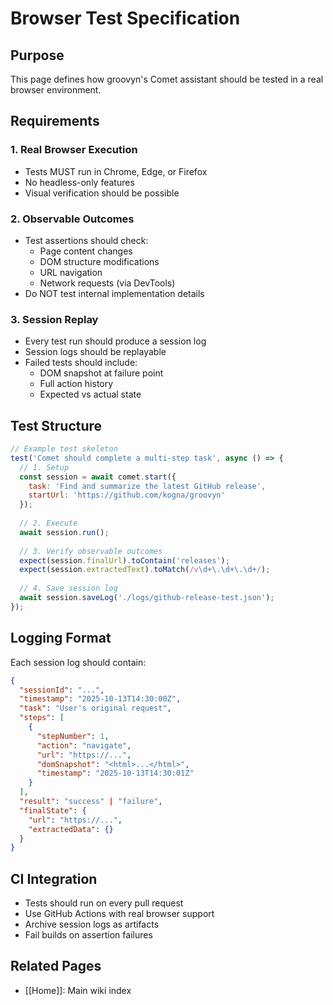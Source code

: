 # Browser Test Specification

## Purpose
This page defines how groovyn's Comet assistant should be tested in a real browser environment.

## Requirements

### 1. Real Browser Execution
- Tests MUST run in Chrome, Edge, or Firefox
- No headless-only features
- Visual verification should be possible

### 2. Observable Outcomes
- Test assertions should check:
  - Page content changes
  - DOM structure modifications
  - URL navigation
  - Network requests (via DevTools)
- Do NOT test internal implementation details

### 3. Session Replay
- Every test run should produce a session log
- Session logs should be replayable
- Failed tests should include:
  - DOM snapshot at failure point
  - Full action history
  - Expected vs actual state

## Test Structure

```javascript
// Example test skeleton
test('Comet should complete a multi-step task', async () => {
  // 1. Setup
  const session = await comet.start({
    task: 'Find and summarize the latest GitHub release',
    startUrl: 'https://github.com/kogna/groovyn'
  });
  
  // 2. Execute
  await session.run();
  
  // 3. Verify observable outcomes
  expect(session.finalUrl).toContain('releases');
  expect(session.extractedText).toMatch(/v\d+\.\d+\.\d+/);
  
  // 4. Save session log
  await session.saveLog('./logs/github-release-test.json');
});
```

## Logging Format

Each session log should contain:

```json
{
  "sessionId": "...",
  "timestamp": "2025-10-13T14:30:00Z",
  "task": "User's original request",
  "steps": [
    {
      "stepNumber": 1,
      "action": "navigate",
      "url": "https://...",
      "domSnapshot": "<html>...</html>",
      "timestamp": "2025-10-13T14:30:01Z"
    }
  ],
  "result": "success" | "failure",
  "finalState": {
    "url": "https://...",
    "extractedData": {}
  }
}
```

## CI Integration

- Tests should run on every pull request
- Use GitHub Actions with real browser support
- Archive session logs as artifacts
- Fail builds on assertion failures

## Related Pages

- [[Home]]: Main wiki index